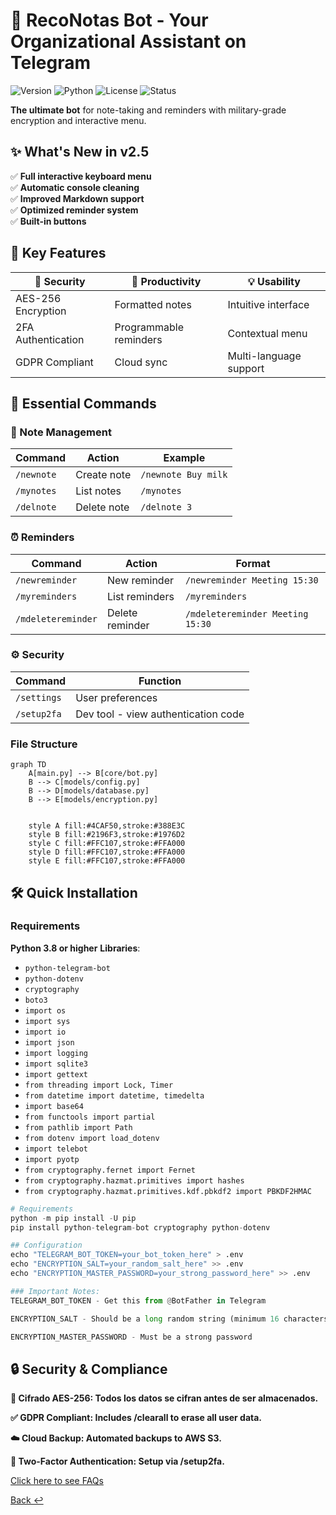 # 🤖 RecoNotas Bot - Your Organizational Assistant on Telegram  

![Version](https://img.shields.io/badge/Version-2.5-blue) 
![Python](https://img.shields.io/badge/Python-3.8%2B-3776AB)
![License](https://img.shields.io/badge/License-MIT-green)
![Status](https://img.shields.io/badge/Status-Production-brightgreen)

**The ultimate bot** for note-taking and reminders with military-grade encryption and interactive menu.

## ✨ What's New in v2.5
✅ **Full interactive keyboard menu**  
✅ **Automatic console cleaning**  
✅ **Improved Markdown support**  
✅ **Optimized reminder system**  
✅ **Built-in buttons**  

## 🎯 Key Features  

| 🔐 Security         | 🚀 Productivity      | 💡 Usability         |
|---------------------|----------------------|----------------------|
| AES-256 Encryption  | Formatted notes      | Intuitive interface  |
| 2FA Authentication  | Programmable reminders| Contextual menu     |
| GDPR Compliant      | Cloud sync           | Multi-language support|

## 📲 Essential Commands  

### 📝 Note Management
| Command     | Action        | Example             |
|-------------|---------------|---------------------|
| `/newnote`  | Create note   | `/newnote Buy milk` |
| `/mynotes`  | List notes    | `/mynotes`          |
| `/delnote`  | Delete note   | `/delnote 3`        |

### ⏰ Reminders  
| Command            | Action          | Format                |
|--------------------|-----------------|-----------------------|
| `/newreminder`     | New reminder    | `/newreminder Meeting 15:30` |
| `/myreminders`     | List reminders  | `/myreminders`        |
| `/mdeletereminder` | Delete reminder | `/mdeletereminder Meeting 15:30`|

### ⚙️ Security
| Command      | Function                          |
|--------------|-----------------------------------|
| `/settings`  | User preferences                  |
| `/setup2fa`  | Dev tool - view authentication code|

### File Structure
```mermaid
graph TD
    A[main.py] --> B[core/bot.py]
    B --> C[models/config.py]
    B --> D[models/database.py]
    B --> E[models/encryption.py]

    
    style A fill:#4CAF50,stroke:#388E3C
    style B fill:#2196F3,stroke:#1976D2
    style C fill:#FFC107,stroke:#FFA000
    style D fill:#FFC107,stroke:#FFA000
    style E fill:#FFC107,stroke:#FFA000

```


## 🛠️ Quick Installation  

### Requirements

**Python 3.8 or higher**
**Libraries**:  
- `python-telegram-bot`
- `python-dotenv`
- `cryptography`
- `boto3`
- `import os`
- `import sys`
- `import io`
- `import json`
- `import logging`
- `import sqlite3`
- `import gettext`
- `from threading import Lock, Timer`
- `from datetime import datetime, timedelta`
- `import base64`
- `from functools import partial`
- `from pathlib import Path`
- `from dotenv import load_dotenv`
- `import telebot`
- `import pyotp`
- `from cryptography.fernet import Fernet`
- `from cryptography.hazmat.primitives import hashes`
- `from cryptography.hazmat.primitives.kdf.pbkdf2 import PBKDF2HMAC`

```python
# Requirements
python -m pip install -U pip
pip install python-telegram-bot cryptography python-dotenv

## Configuration
echo "TELEGRAM_BOT_TOKEN=your_bot_token_here" > .env
echo "ENCRYPTION_SALT=your_random_salt_here" >> .env
echo "ENCRYPTION_MASTER_PASSWORD=your_strong_password_here" >> .env

### Important Notes:
TELEGRAM_BOT_TOKEN - Get this from @BotFather in Telegram

ENCRYPTION_SALT - Should be a long random string (minimum 16 characters)

ENCRYPTION_MASTER_PASSWORD - Must be a strong password

```


## 🔒 Security & Compliance

**🔐 Cifrado AES-256: Todos los datos se cifran antes de ser almacenados.**

**✅ GDPR Compliant: Includes /clearall to erase all user data.**

**☁️ Cloud Backup: Automated backups to AWS S3.**

**🔑 Two-Factor Authentication: Setup via /setup2fa.**

[Click here to see FAQs](../docs/Questions_&_Answers.md)

[ Back ↩](../ReadMe.md)
